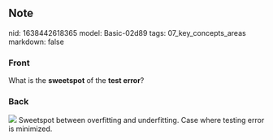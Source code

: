 ## Note
nid: 1638442618365
model: Basic-02d89
tags: 07_key_concepts_areas
markdown: false

### Front
What is the <b>sweetspot</b> of the <b>test error</b>?

### Back
<img src="paste-3102662a6084def400b70d5263ce7a5abaa844d6.jpg">
Sweetspot between overfitting and underfitting. Case where testing
error is minimized.
